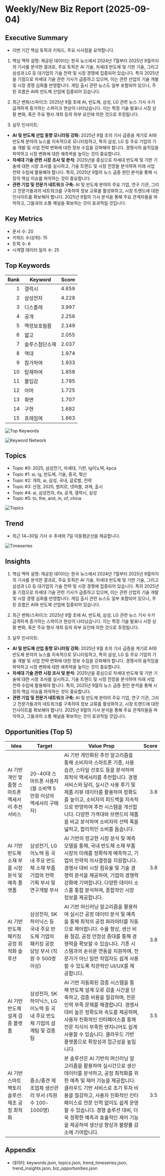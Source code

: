 # Weekly/New Biz Report (2025-09-04)

## Executive Summary

- 이번 기간 핵심 토픽과 키워드, 주요 시사점을 요약합니다.

1. 핵심 맥락 설명:  제공된 데이터는 한국 뉴스에서 2024년 7월부터 2025년 9월까지의 기사를 분석한 결과로, 주요 토픽은 AI 기술, 차세대 반도체 및 기판 기술, 그리고 삼성과 LG 등 대기업의 기술 전략 및 시장 경쟁에 집중되어 있습니다.  특히 2025년을 기점으로 차세대 기술 관련 기사가 급증하고 있으며, 이는 관련 산업의 기술 개발 및 시장 경쟁 심화를 반영합니다.  게임 출시 관련 뉴스도 일부 포함되어 있으나, 주된 흐름은 AI와 반도체 산업에 집중되어 있습니다.


2. 최근 변화/스파이크: 2025년 9월 초에 AI, 반도체, 삼성, LG 관련 뉴스 기사 수가 급격하게 증가하는 스파이크 현상이 나타났습니다. 이는 특정 기술 발표나 시장 상황 변화, 혹은 주요 행사 개최 등의 외부 요인에 의한 것으로 추정됩니다.


3. 실무 인사이트:

* **AI 및 반도체 산업 동향 모니터링 강화:**  2025년 9월 초의 기사 급증을 계기로 AI와 반도체 분야의 뉴스를 지속적으로 모니터링하고, 특히 삼성, LG 등 주요 기업의 기술 개발 및 사업 전략 변화에 대한 정보 수집을 강화해야 합니다.  경쟁사의 움직임을 파악하고 시장 변화에 대한 예측력을 높이는 것이 중요합니다.
* **차세대 기술 관련 시장 조사 및 분석:**  2025년을 중심으로 차세대 반도체 및 기판 기술에 대한 시장 조사를 실시하고,  기술 트렌드 및 시장 전망을 분석하여 미래 사업 전략 수립에 활용해야 합니다.  특히, 2025년 9월의 뉴스 급증 원인 분석을 통해 시장의 핵심 이슈를 파악하는 것이 중요합니다.
* **관련 기업 및 전문가 네트워크 구축:**  AI 및 반도체 분야의 주요 기업, 연구 기관, 그리고 전문가들과의 네트워크를 구축하여 정보 교류를 활성화하고,  시장 트렌드에 대한 인사이트를 확보해야 합니다.  2025년 9월의 기사 분석을 통해 주요 관계자들을 파악하고,  그들과의 소통 채널을 확보하는 것이 효과적일 것입니다.

## Key Metrics

- 문서 수: 20
- 키워드 수(상위): 15
- 토픽 수: 6
- 시계열 데이터 일자 수: 25

## Top Keywords

| Rank | Keyword | Score |
|---:|---|---:|
| 1 | 갤럭시 | 4.659 |
| 2 | 삼성전자 | 4.228 |
| 3 | 디스플레 | 3.997 |
| 4 | 공개 | 2.256 |
| 5 | 액정보호필름 | 2.149 |
| 6 | 얇고 | 2.055 |
| 7 | 솔루스첨단소재 | 2.037 |
| 8 | 역대 | 1.974 |
| 9 | 참가하여 | 1.933 |
| 10 | 탑재하여 | 1.858 |
| 11 | 몰입감 | 1.785 |
| 12 | 아머 | 1.725 |
| 13 | 화면 | 1.707 |
| 14 | 구현 | 1.682 |
| 15 | 프레임에 | 1.663 |

![Top Keywords](fig/top_keywords.png)

![Keyword Network](fig/keyword_network.png)

## Topics

- Topic #0: 2025, 삼성전기, 차세대, 기판, lg이노텍, kpca
- Topic #1: ai, lg, 반도체, 기술, 중국, 혁신
- Topic #2: 개최, ai, 삼성, 국내, 글로벌, 전략
- Topic #3: 선정, 2025, 뱀피르, 넷마블, 과제, 출시
- Topic #4: ai, 삼성전자, ifa, 공개, 갤럭시, 삼성
- Topic #5: to, the, and, in, of, china

![Topics](fig/topics.png)

## Trend

- 최근 14~30일 기사 수 추세와 7일 이동평균선을 제공합니다.

![Timeseries](fig/timeseries.png)

## Insights

1. 핵심 맥락 설명:  제공된 데이터는 한국 뉴스에서 2024년 7월부터 2025년 9월까지의 기사를 분석한 결과로, 주요 토픽은 AI 기술, 차세대 반도체 및 기판 기술, 그리고 삼성과 LG 등 대기업의 기술 전략 및 시장 경쟁에 집중되어 있습니다.  특히 2025년을 기점으로 차세대 기술 관련 기사가 급증하고 있으며, 이는 관련 산업의 기술 개발 및 시장 경쟁 심화를 반영합니다.  게임 출시 관련 뉴스도 일부 포함되어 있으나, 주된 흐름은 AI와 반도체 산업에 집중되어 있습니다.


2. 최근 변화/스파이크: 2025년 9월 초에 AI, 반도체, 삼성, LG 관련 뉴스 기사 수가 급격하게 증가하는 스파이크 현상이 나타났습니다. 이는 특정 기술 발표나 시장 상황 변화, 혹은 주요 행사 개최 등의 외부 요인에 의한 것으로 추정됩니다.


3. 실무 인사이트:

* **AI 및 반도체 산업 동향 모니터링 강화:**  2025년 9월 초의 기사 급증을 계기로 AI와 반도체 분야의 뉴스를 지속적으로 모니터링하고, 특히 삼성, LG 등 주요 기업의 기술 개발 및 사업 전략 변화에 대한 정보 수집을 강화해야 합니다.  경쟁사의 움직임을 파악하고 시장 변화에 대한 예측력을 높이는 것이 중요합니다.
* **차세대 기술 관련 시장 조사 및 분석:**  2025년을 중심으로 차세대 반도체 및 기판 기술에 대한 시장 조사를 실시하고,  기술 트렌드 및 시장 전망을 분석하여 미래 사업 전략 수립에 활용해야 합니다.  특히, 2025년 9월의 뉴스 급증 원인 분석을 통해 시장의 핵심 이슈를 파악하는 것이 중요합니다.
* **관련 기업 및 전문가 네트워크 구축:**  AI 및 반도체 분야의 주요 기업, 연구 기관, 그리고 전문가들과의 네트워크를 구축하여 정보 교류를 활성화하고,  시장 트렌드에 대한 인사이트를 확보해야 합니다.  2025년 9월의 기사 분석을 통해 주요 관계자들을 파악하고,  그들과의 소통 채널을 확보하는 것이 효과적일 것입니다.

## Opportunities (Top 5)

| Idea | Target | Value Prop | Score |
|---|---|---|---:|
| AI 기반 개인 맞춤형 스마트폰 액세서리 추천 서비스 | 20-40대 스마트폰 사용자 (월 소비액 5만원 이상의 액세서리 구매자) | AI 기반 개인화된 추천 알고리즘을 통해 소비자의 스마트폰 기종, 사용 습관, 스타일 선호도 등을 분석하여 최적의 액세서리를 추천합니다.  경쟁 서비스와 달리, 실시간 사용 후기 및 제품 리뷰 데이터를 활용하여 정확도를 높이고,  소비자의 피드백을 지속적으로 반영하여 추천 시스템을 개선합니다.  다양한 가격대와 브랜드의 제품을 비교 분석하여 소비자의 선택 폭을 넓히고, 합리적인 소비를 돕습니다. | 3.8 |
| AI 기반 반도체 소재 부품 시장 분석 및 예측 플랫폼 | 삼성전기, LG이노텍 등 국내 주요 반도체 소재 부품 기업의 전략 기획 부서 및 연구개발 부서 | AI 기반의 정교한 시장 분석 및 예측 모델을 통해, 국내 반도체 소재 부품 시장의 미래를 정확하게 예측하고, 기업의 전략적 의사결정을 지원합니다. 경쟁사 대비 시장 점유율 및 기술 경쟁력 분석을 제공하여, 기업의 경쟁력 강화에 기여합니다.  다양한 데이터 소스를 통합 분석하여, 종합적인 시장 정보를 제공합니다. | 3.8 |
| AI 기반 반도체 패키징 공정 최적화 솔루션 | 삼성전자, SK하이닉스 등 국내 주요 반도체 기업의 패키징 공정 담당 부서 (직원 수 500명 이상) | AI 기반 머신러닝 알고리즘을 활용하여 실시간 공정 데이터 분석 및 예측을 통해 최적의 공정 파라미터를 자동으로 제어합니다.  수율 향상, 생산 비용 절감, 공정 안정성 증대를 통해 경쟁력을 확보할 수 있습니다. 기존 시스템과의 손쉬운 연동을 지원하며, 전문가가 아닌 일반 작업자도 쉽게 사용할 수 있도록 직관적인 UI/UX를 제공합니다. | 3.8 |
| AI 기반 반도체 설계 검증 플랫폼 | 삼성전자, SK하이닉스, LG이노텍 등 국내 주요 반도체 기업의 설계팀 및 검증팀 | AI 기반 자동화된 검증 시스템을 통해 반도체 설계 오류 검출 시간을 단축하고, 검증 비용을 절감하며, 전문 인력 부족 문제를 해결합니다. 경쟁사 대비 높은 정확도와 속도를 제공하며, 사용자 친화적인 인터페이스를 통해 전문 지식이 부족한 엔지니어도 쉽게 사용할 수 있습니다.  클라우드 기반 플랫폼으로 확장성과 접근성을 높입니다. | 3.5 |
| AI 기반 스마트 팩토리 솔루션: 제조 공정 최적화 | 중소/중견 제조업체 생산관리 부서 (직원 수 100-1000명) | 본 솔루션은 AI 기반의 머신러닝 알고리즘을 활용하여 실시간으로 생산 데이터를 분석하고, 공정 최적화를 위한 예측 및 제어 기능을 제공합니다.  클라우드 기반 서비스로 초기 투자 비용을 절감하고, 사용자 친화적인 인터페이스로 전문 인력 없이도 쉽게 운영할 수 있습니다. 경쟁 솔루션 대비,  더욱 정확한 예측과 효율적인 제어 기능을 제공하여 생산성 향상과 불량률 감소에 기여합니다. | 3.5 |

## Appendix

- 데이터: keywords.json, topics.json, trend_timeseries.json, trend_insights.json, biz_opportunities.json